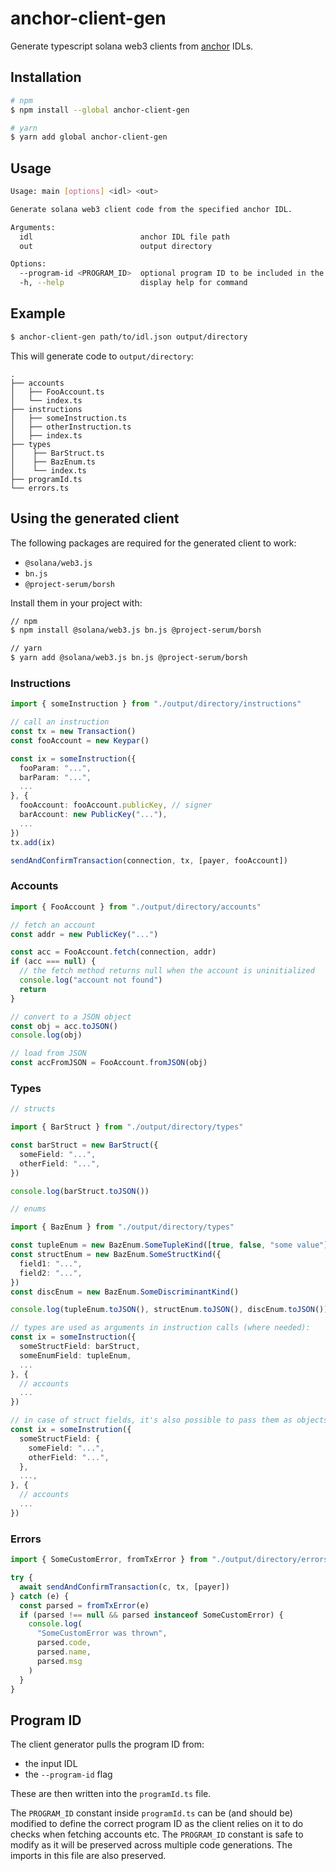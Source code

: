 # anchor-client-gen

Generate typescript solana web3 clients from [anchor](https://github.com/project-serum/anchor) IDLs.

## Installation

```sh
# npm
$ npm install --global anchor-client-gen

# yarn
$ yarn add global anchor-client-gen
```

## Usage

```sh
Usage: main [options] <idl> <out>

Generate solana web3 client code from the specified anchor IDL.

Arguments:
  idl                        anchor IDL file path
  out                        output directory

Options:
  --program-id <PROGRAM_ID>  optional program ID to be included in the code
  -h, --help                 display help for command
```

## Example

```sh
$ anchor-client-gen path/to/idl.json output/directory
```

This will generate code to `output/directory`:

```
.
├── accounts
│   ├── FooAccount.ts
│   └── index.ts
├── instructions
│   ├── someInstruction.ts
│   ├── otherInstruction.ts
│   ├── index.ts
├── types
│    ├── BarStruct.ts
│    ├── BazEnum.ts
│    └── index.ts
├── programId.ts
└── errors.ts
```

## Using the generated client

The following packages are required for the generated client to work:

- `@solana/web3.js`
- `bn.js`
- `@project-serum/borsh`

Install them in your project with:

```sh
// npm
$ npm install @solana/web3.js bn.js @project-serum/borsh

// yarn
$ yarn add @solana/web3.js bn.js @project-serum/borsh
```

### Instructions

```ts
import { someInstruction } from "./output/directory/instructions"

// call an instruction
const tx = new Transaction()
const fooAccount = new Keypar()

const ix = someInstruction({
  fooParam: "...",
  barParam: "...",
  ...
}, {
  fooAccount: fooAccount.publicKey, // signer
  barAccount: new PublicKey("..."),
  ...
})
tx.add(ix)

sendAndConfirmTransaction(connection, tx, [payer, fooAccount])
```

### Accounts

```ts
import { FooAccount } from "./output/directory/accounts"

// fetch an account
const addr = new PublicKey("...")

const acc = FooAccount.fetch(connection, addr)
if (acc === null) {
  // the fetch method returns null when the account is uninitialized
  console.log("account not found")
  return
}

// convert to a JSON object
const obj = acc.toJSON()
console.log(obj)

// load from JSON
const accFromJSON = FooAccount.fromJSON(obj)
```

### Types

```ts
// structs

import { BarStruct } from "./output/directory/types"

const barStruct = new BarStruct({
  someField: "...",
  otherField: "...",
})

console.log(barStruct.toJSON())
```

```ts
// enums

import { BazEnum } from "./output/directory/types"

const tupleEnum = new BazEnum.SomeTupleKind([true, false, "some value"])
const structEnum = new BazEnum.SomeStructKind({
  field1: "...",
  field2: "...",
})
const discEnum = new BazEnum.SomeDiscriminantKind()

console.log(tupleEnum.toJSON(), structEnum.toJSON(), discEnum.toJSON())
```

```ts
// types are used as arguments in instruction calls (where needed):
const ix = someInstruction({
  someStructField: barStruct,
  someEnumField: tupleEnum,
  ...
}, {
  // accounts
  ...
})

// in case of struct fields, it's also possible to pass them as objects:
const ix = someInstrution({
  someStructField: {
    someField: "...",
    otherField: "...",
  },
  ...,
}, {
  // accounts
  ...
})
```

### Errors

```ts
import { SomeCustomError, fromTxError } from "./output/directory/errors"

try {
  await sendAndConfirmTransaction(c, tx, [payer])
} catch (e) {
  const parsed = fromTxError(e)
  if (parsed !== null && parsed instanceof SomeCustomError) {
    console.log(
      "SomeCustomError was thrown",
      parsed.code,
      parsed.name,
      parsed.msg
    )
  }
}
```

## Program ID

The client generator pulls the program ID from:

- the input IDL
- the `--program-id` flag

These are then written into the `programId.ts` file.

The `PROGRAM_ID` constant inside `programId.ts` can be (and should be) modified to define the correct program ID as the client relies on it to do checks when fetching accounts etc. The `PROGRAM_ID` constant is safe to modify as it will be preserved across multiple code generations. The imports in this file are also preserved.
